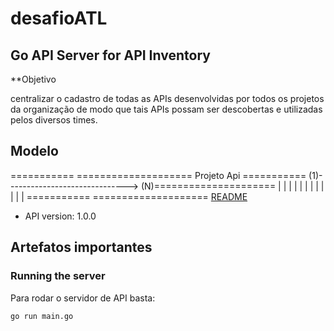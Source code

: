 # desafioATL

## Go API Server for API Inventory

**Objetivo

centralizar o cadastro de todas as APIs
desenvolvidas por todos os projetos da organização de modo que tais APIs possam ser
descobertas e utilizadas pelos diversos times.

## Modelo

===========                                         ====================
Projeto                                                       Api
===========   (1)------------------------------> (N)=====================
|          |                                        |                    |
|          |                                        |                    |
|          |                                        |                    |
===========                                          ====================
[README](https://github.com/swagger-api/swagger-codegen/blob/master/README.md)

- API version: 1.0.0

## Artefatos importantes



### Running the server
Para rodar o servidor de API basta:

```
go run main.go
```

